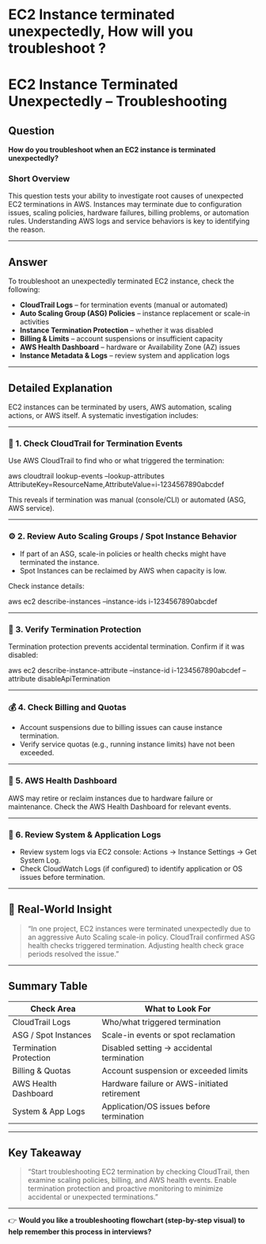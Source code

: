 # EC2 Instance terminated unexpectedly, How will you troubleshoot ?

# EC2 Instance Terminated Unexpectedly – Troubleshooting

## Question

**How do you troubleshoot when an EC2 instance is terminated unexpectedly?**

### Short Overview

This question tests your ability to investigate root causes of unexpected EC2 terminations in AWS. Instances may terminate due to configuration issues, scaling policies, hardware failures, billing problems, or automation rules. Understanding AWS logs and service behaviors is key to identifying the reason.

---

## Answer

To troubleshoot an unexpectedly terminated EC2 instance, check the following:

- **CloudTrail Logs** – for termination events (manual or automated)
- **Auto Scaling Group (ASG) Policies** – instance replacement or scale-in activities
- **Instance Termination Protection** – whether it was disabled
- **Billing & Limits** – account suspensions or insufficient capacity
- **AWS Health Dashboard** – hardware or Availability Zone (AZ) issues
- **Instance Metadata & Logs** – review system and application logs

---

## Detailed Explanation

EC2 instances can be terminated by users, AWS automation, scaling actions, or AWS itself. A systematic investigation includes:

---

### 🔎 1. Check CloudTrail for Termination Events

Use AWS CloudTrail to find who or what triggered the termination:

aws cloudtrail lookup-events –lookup-attributes AttributeKey=ResourceName,AttributeValue=i-1234567890abcdef


This reveals if termination was manual (console/CLI) or automated (ASG, AWS service).

---

### ⚙️ 2. Review Auto Scaling Groups / Spot Instance Behavior

- If part of an ASG, scale-in policies or health checks might have terminated the instance.
- Spot Instances can be reclaimed by AWS when capacity is low.

Check instance details:

aws ec2 describe-instances –instance-ids i-1234567890abcdef


---

### 🔐 3. Verify Termination Protection

Termination protection prevents accidental termination. Confirm if it was disabled:


aws ec2 describe-instance-attribute –instance-id i-1234567890abcdef –attribute disableApiTermination


---

### 💰 4. Check Billing and Quotas

- Account suspensions due to billing issues can cause instance termination.
- Verify service quotas (e.g., running instance limits) have not been exceeded.

---

### 🏥 5. AWS Health Dashboard

AWS may retire or reclaim instances due to hardware failure or maintenance. Check the AWS Health Dashboard for relevant events.

---

### 📂 6. Review System & Application Logs

- Review system logs via EC2 console: Actions → Instance Settings → Get System Log.
- Check CloudWatch Logs (if configured) to identify application or OS issues before termination.

---

## 🧠 Real-World Insight

> “In one project, EC2 instances were terminated unexpectedly due to an aggressive Auto Scaling scale-in policy. CloudTrail confirmed ASG health checks triggered termination. Adjusting health check grace periods resolved the issue.”

---

## Summary Table

| Check Area           | What to Look For                             |
|---------------------|----------------------------------------------|
| CloudTrail Logs      | Who/what triggered termination               |
| ASG / Spot Instances | Scale-in events or spot reclamation          |
| Termination Protection | Disabled setting → accidental termination  |
| Billing & Quotas     | Account suspension or exceeded limits        |
| AWS Health Dashboard | Hardware failure or AWS-initiated retirement |
| System & App Logs    | Application/OS issues before termination      |

---

## Key Takeaway

> “Start troubleshooting EC2 termination by checking CloudTrail, then examine scaling policies, billing, and AWS health events. Enable termination protection and proactive monitoring to minimize accidental or unexpected terminations.”

---

👉 **Would you like a troubleshooting flowchart (step-by-step visual) to help remember this process in interviews?**


